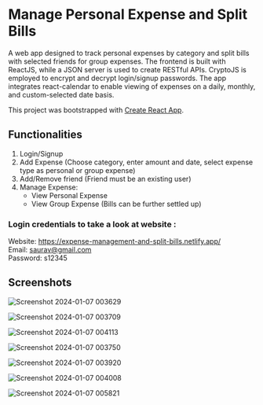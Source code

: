 # Manage Personal Expense and Split Bills
A web app designed to track personal expenses by category and split bills with selected friends for group expenses. The frontend is built with ReactJS, while a JSON server is used to create RESTful APIs. CryptoJS is employed to encrypt and decrypt login/signup passwords. The app integrates react-calendar to enable viewing of expenses on a daily, monthly, and custom-selected date basis.

This project was bootstrapped with [Create React App](https://github.com/facebook/create-react-app).

## Functionalities
1. Login/Signup
2. Add Expense (Choose category, enter amount and date, select expense type as personal or group expense) 
3. Add/Remove friend (Friend must be an existing user)
4. Manage Expense:
   * View Personal Expense
   * View Group Expense (Bills can be further settled up)
  
### Login credentials to take a look at website :
Website: https://expense-management-and-split-bills.netlify.app/ <br>
Email: saurav@gmail.com <br>
Password: s12345

## Screenshots
![Screenshot 2024-01-07 003629](https://github.com/arvsaurav/expense-management-and-bill-splitting-web-app/assets/43547408/7b887688-34a3-4b0d-b2d9-286c466dd9bf)

![Screenshot 2024-01-07 003709](https://github.com/arvsaurav/expense-management-and-bill-splitting-web-app/assets/43547408/6b870857-e6b4-4e91-baca-9d6a87872c3e)

![Screenshot 2024-01-07 004113](https://github.com/arvsaurav/expense-management-and-bill-splitting-web-app/assets/43547408/c64bd9e3-5693-4a15-9d79-bd3bc7671757)

![Screenshot 2024-01-07 003750](https://github.com/arvsaurav/expense-management-and-bill-splitting-web-app/assets/43547408/29fac9eb-2635-49b5-9b5d-9818fea0df47)

![Screenshot 2024-01-07 003920](https://github.com/arvsaurav/expense-management-and-bill-splitting-web-app/assets/43547408/40a1a309-9d4e-4660-b70f-f07be950445c)

![Screenshot 2024-01-07 004008](https://github.com/arvsaurav/expense-management-and-bill-splitting-web-app/assets/43547408/621ceb32-cde1-4e74-94b0-772bbad309b6)

![Screenshot 2024-01-07 005821](https://github.com/arvsaurav/expense-management-and-bill-splitting-web-app/assets/43547408/92382fbb-2a54-45e5-b822-06ed31982da0)

